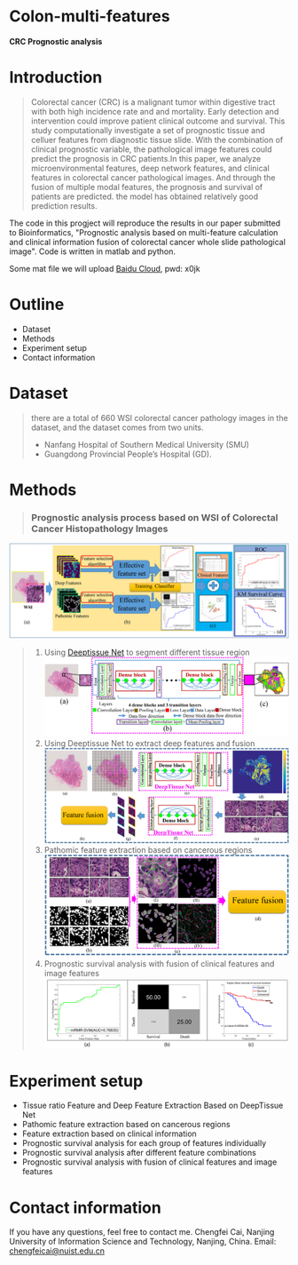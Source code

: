 # Colon-multi-features
#### CRC Prognostic analysis

# Introduction
> Colorectal cancer (CRC) is a malignant tumor within digestive tract with both high incidence rate and and mortality. Early detection and intervention could improve patient clinical outcome and survival. This study computationally investigate a set of prognostic tissue and celluer features from diagnostic tissue slide. With the combination of clinical prognostic variable, the pathological image features could predict the prognosis in CRC patients.In this paper, we analyze microenvironmental features, deep network features, and clinical features in colorectal cancer pathological images. And through the fusion of multiple modal features, the prognosis and survival of patients are predicted. the model has obtained relatively good prediction results.

The code in this progject will reproduce the results in our paper submitted to Bioinformatics, "Prognostic analysis based on multi-feature calculation and clinical information fusion of colorectal cancer whole slide pathological image". Code is written in matlab and python.

Some mat file we will upload [Baidu Cloud](https://pan.baidu.com/s/1sBv8m233kp0tz2ngcac0RA), pwd: x0jk 

# Outline
* Dataset
* Methods
* Experiment setup
* Contact information

# Dataset
> there are a total of 660 WSI colorectal cancer pathology images in the dataset, and the dataset comes from two units.
> * Nanfang Hospital of Southern Medical University (SMU) 
> * Guangdong Provincial People’s Hospital (GD).

# Methods
> ### Prognostic analysis process based on WSI of Colorectal Cancer Histopathology Images
![main process](https://github.com/caicai2526/Colon-multi-features/blob/main/Fig/fig1.jpg)
  > 1. Using [Deeptissue Net](https://github.com/caicai2526) to segment different tissue region
![Deeptissue Net](https://github.com/caicai2526/Colon-multi-features/blob/main/Fig/fig2.jpg)
  > 2. Using Deeptissue Net to extract deep features and fusion
![extract deep feature](https://github.com/caicai2526/Colon-multi-features/blob/main/Fig/fig3.jpg)
  > 3. Pathomic feature extraction based on cancerous regions
![extract Pathomic feature](https://github.com/caicai2526/Colon-multi-features/blob/main/Fig/fig4.jpg)
  > 4. Prognostic survival analysis with fusion of clinical features and image features
  ![ Prognostic survival analysis result](https://github.com/caicai2526/Colon-multi-features/blob/main/Fig/fig6.jpg)
  
# Experiment setup
* Tissue ratio Feature and Deep Feature Extraction Based on DeepTissue Net
* Pathomic feature extraction based on cancerous regions
* Feature extraction based on clinical information
* Prognostic survival analysis for each group of features individually
* Prognostic survival analysis after different feature combinations
* Prognostic survival analysis with fusion of clinical features and image features

# Contact information 
If you have any questions, feel free to contact me. Chengfei Cai, Nanjing University of Information Science and Technology, Nanjing, China. Email: chengfeicai@nuist.edu.cn


